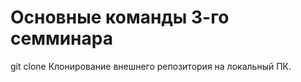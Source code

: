# Основные команды 3-го семминара

git clone  <url adres repositorij>  Клонирование внешнего репозитория на локальный ПК.
